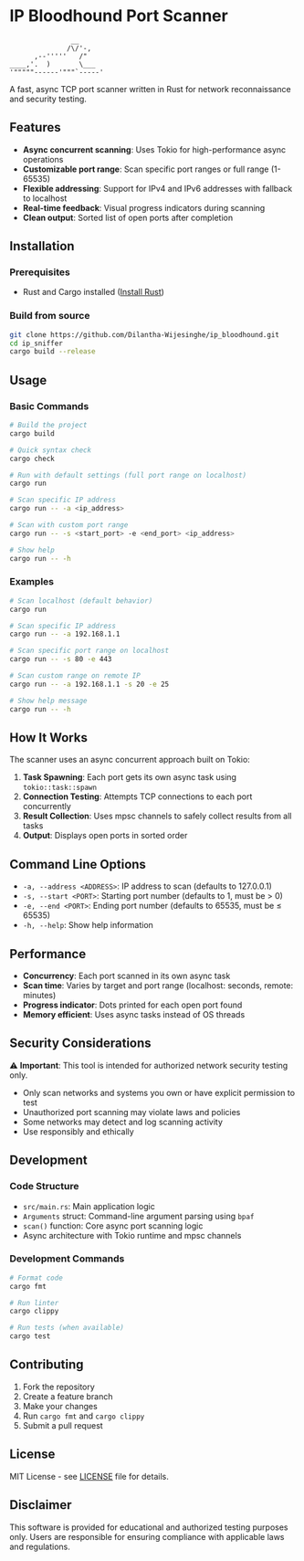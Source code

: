 # IP Bloodhound Port Scanner
```
               __
              /\/'-,
      ,--'''''   /"
____,'.  )       \___
'"""""------'"""`-----'
```

A fast, async TCP port scanner written in Rust for network reconnaissance and security testing.

## Features

- **Async concurrent scanning**: Uses Tokio for high-performance async operations
- **Customizable port range**: Scan specific port ranges or full range (1-65535)
- **Flexible addressing**: Support for IPv4 and IPv6 addresses with fallback to localhost
- **Real-time feedback**: Visual progress indicators during scanning
- **Clean output**: Sorted list of open ports after completion

## Installation

### Prerequisites
- Rust and Cargo installed ([Install Rust](https://rustup.rs/))

### Build from source
```bash
git clone https://github.com/Dilantha-Wijesinghe/ip_bloodhound.git
cd ip_sniffer
cargo build --release
```

## Usage

### Basic Commands

```bash
# Build the project
cargo build

# Quick syntax check
cargo check

# Run with default settings (full port range on localhost)
cargo run

# Scan specific IP address
cargo run -- -a <ip_address>

# Scan with custom port range
cargo run -- -s <start_port> -e <end_port> <ip_address>

# Show help
cargo run -- -h
```

### Examples

```bash
# Scan localhost (default behavior)
cargo run

# Scan specific IP address
cargo run -- -a 192.168.1.1

# Scan specific port range on localhost
cargo run -- -s 80 -e 443

# Scan custom range on remote IP
cargo run -- -a 192.168.1.1 -s 20 -e 25

# Show help message
cargo run -- -h
```

## How It Works

The scanner uses an async concurrent approach built on Tokio:

1. **Task Spawning**: Each port gets its own async task using `tokio::task::spawn`
2. **Connection Testing**: Attempts TCP connections to each port concurrently
3. **Result Collection**: Uses mpsc channels to safely collect results from all tasks
4. **Output**: Displays open ports in sorted order

## Command Line Options

- `-a, --address <ADDRESS>`: IP address to scan (defaults to 127.0.0.1)
- `-s, --start <PORT>`: Starting port number (defaults to 1, must be > 0)
- `-e, --end <PORT>`: Ending port number (defaults to 65535, must be ≤ 65535)
- `-h, --help`: Show help information

## Performance

- **Concurrency**: Each port scanned in its own async task
- **Scan time**: Varies by target and port range (localhost: seconds, remote: minutes)
- **Progress indicator**: Dots printed for each open port found
- **Memory efficient**: Uses async tasks instead of OS threads

## Security Considerations

⚠️ **Important**: This tool is intended for authorized network security testing only.

- Only scan networks and systems you own or have explicit permission to test
- Unauthorized port scanning may violate laws and policies
- Some networks may detect and log scanning activity
- Use responsibly and ethically

## Development

### Code Structure

- `src/main.rs`: Main application logic
- `Arguments` struct: Command-line argument parsing using `bpaf`
- `scan()` function: Core async port scanning logic
- Async architecture with Tokio runtime and mpsc channels

### Development Commands

```bash
# Format code
cargo fmt

# Run linter
cargo clippy

# Run tests (when available)
cargo test
```

## Contributing

1. Fork the repository
2. Create a feature branch
3. Make your changes
4. Run `cargo fmt` and `cargo clippy`
5. Submit a pull request

## License

MIT License - see [LICENSE](LICENSE) file for details.

## Disclaimer

This software is provided for educational and authorized testing purposes only. Users are responsible for ensuring compliance with applicable laws and regulations.
